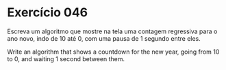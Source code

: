 # Exercício 046

Escreva um algoritmo que mostre na tela uma contagem
regressiva para o ano novo, indo de 10 até 0, com
uma pausa de 1 segundo entre eles.

Write an algorithm that shows a countdown for the new year,
going from 10 to 0, and waiting 1 second between them.
